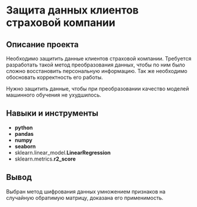 # Защита данных клиентов страховой компании

## Описание проекта

Необходимо защитить данные клиентов страховой компании. Требуется разработать такой метод преобразования данных, чтобы по ним было сложно восстановить персональную информацию. Так же необходимо обосновать корректность его работы.

Нужно защитить данные, чтобы при преобразовании качество моделей машинного обучения не ухудшилось.


## Навыки и инструменты

- **python**
- **pandas**
- **numpy**
- **seaborn**
- sklearn.linear_model.**LinearRegression**
- sklearn.metrics.**r2_score**


## Вывод

Выбран метод шифрования данных умножением признаков на случайную обратимую матрицу, доказана его применимость.


